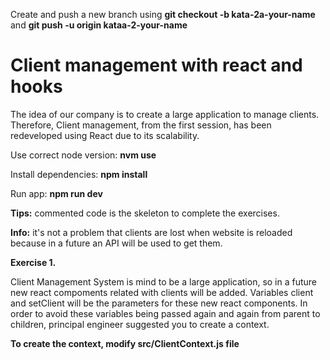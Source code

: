 Create and push a new branch using **git checkout -b kata-2a-your-name** and **git push -u origin kataa-2-your-name**

# **Client management with react and hooks**

The idea of our company is to create a large application to manage clients. Therefore, Client management, from the first session, has been redeveloped using React due to its scalability.

Use correct node version: **nvm use**

Install dependencies: **npm install**

Run app: **npm run dev**

**Tips:** commented code is the skeleton to complete the exercises.

**Info:** it's not a problem that clients are lost when website is reloaded because in a future an API will be used to get them.

**Exercise 1.**

Client Management System is mind to be a large application, so in a future new react compoments related with clients will be added. Variables client and setClient will be the parameters for these new react components. In order to avoid these variables being passed again and again from parent to children, principal engineer suggested you to create a context.

**To create the context, modify src/ClientContext.js file**

